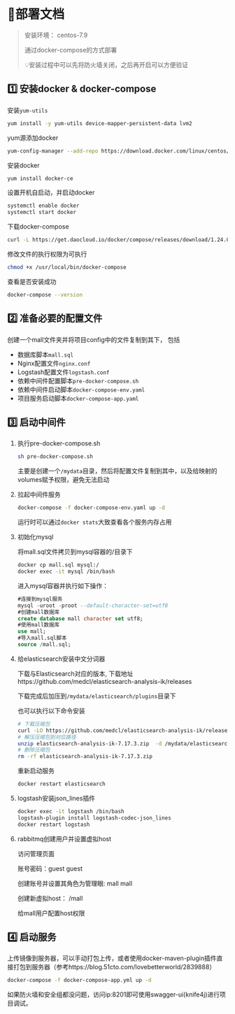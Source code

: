 # 🔨部署文档

> 安装环境： centos-7.9
>
> 通过docker-compose的方式部署
>
> 💡安装过程中可以先将防火墙关闭，之后再开启可以方便验证

## 1️⃣ 安装docker & docker-compose

安装`yum-utils`

```bash
yum install -y yum-utils device-mapper-persistent-data lvm2
```

yum源添加docker

```bash
yum-config-manager --add-repo https://download.docker.com/linux/centos/docker-ce.repo
```

安装docker

```bash
yum install docker-ce
```

设置开机自启动，并启动docker

```bash
systemctl enable docker
systemctl start docker
```

下载docker-compose

```bash
curl -L https://get.daocloud.io/docker/compose/releases/download/1.24.0/docker-compose-`uname -s`-`uname -m` > /usr/local/bin/docker-compose
```

修改文件的执行权限为可执行

```bash
chmod +x /usr/local/bin/docker-compose
```

查看是否安装成功

```bash
docker-compose --version
```

## 2️⃣ 准备必要的配置文件

创建一个mall文件夹并将项目config中的文件复制到其下， 包括

* 数据库脚本`mall.sql`
* Nginx配置文件`nginx.conf`
* Logstash配置文件`logstash.conf`
* 依赖中间件配置脚本`pre-docker-compose.sh`
* 依赖中间件启动脚本`docker-compose-env.yaml`
* 项目服务启动脚本`docker-compose-app.yaml`

## 3️⃣ 启动中间件

1. 执行pre-docker-compose.sh

   ```bash
   sh pre-docker-compose.sh
   ```

   主要是创建一个`/mydata`目录，然后将配置文件复制到其中，以及给映射的volumes赋予权限，避免无法启动

2. 拉起中间件服务

   ```bash
   docker-compose -f docker-compose-env.yaml up -d
   ```

   运行时可以通过`docker stats`大致查看各个服务内存占用

3. 初始化mysql

   将mall.sql文件拷贝到mysql容器的/目录下

   ```bash
   docker cp mall.sql mysql:/
   docker exec -it mysql /bin/bash
   ```

   进入mysql容器并执行如下操作：

   ```sql
   #连接到mysql服务
   mysql -uroot -proot --default-character-set=utf8
   #创建mall数据库
   create database mall character set utf8;
   #使用mall数据库
   use mall;
   #导入mall.sql脚本
   source /mall.sql;
   
   ```

4. 给elasticsearch安装中文分词器

   下载与Elasticsearch对应的版本, 下载地址https://github.com/medcl/elasticsearch-analysis-ik/releases

   下载完成后加压到`/mydata/elasticsearch/plugins`目录下

   也可以执行以下命令安装

   ```bash
   # 下载压缩包
   curl -LO https://github.com/medcl/elasticsearch-analysis-ik/releases/download/v7.17.3/elasticsearch-analysis-ik-7.17.3.zip 
   # 解压压缩包到对应路径
   unzip elasticsearch-analysis-ik-7.17.3.zip  -d /mydata/elasticsearch/plugins
   # 删除压缩包
   rm -rf elasticsearch-analysis-ik-7.17.3.zip 
   ```

   重新启动服务

   ```bash
   docker restart elasticsearch
   ```

5. logstash安装json_lines插件

   ```bash
   docker exec -it logstash /bin/bash
   logstash-plugin install logstash-codec-json_lines
   docker restart logstash
   ```

6. rabbitmq创建用户并设置虚拟host

   访问管理页面

   账号密码：guest guest

   创建账号并设置其角色为管理眼: mall mall

   创建新虚拟host： /mall

   给mall用户配置host权限

## 4️⃣ 启动服务

上传镜像到服务器，可以手动打包上传，或者使用docker-maven-plugin插件直接打包到服务器（参考https://blog.51cto.com/lovebetterworld/2839888）

```bash
docker-compose -f docker-compose-app.yml up -d
```

如果防火墙和安全组都没问题，访问ip:8201即可使用swagger-ui(knife4j)进行项目调试。







